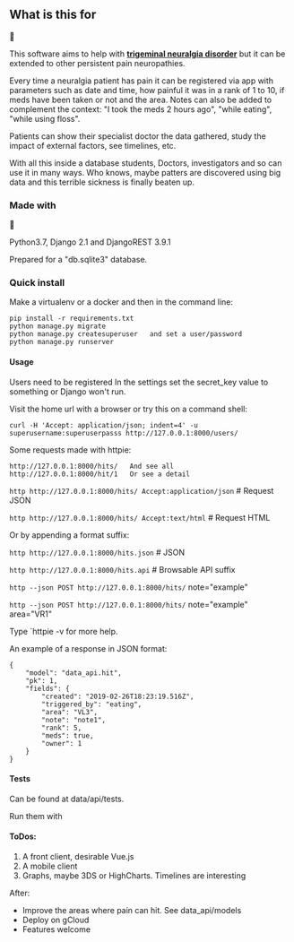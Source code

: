What is this for
----------------

:hospital:

This software aims to help with [**trigeminal neuralgia disorder**](https://www.ninds.nih.gov/Disorders/Patient-Caregiver-Education/Fact-Sheets/Trigeminal-Neuralgia-Fact-Sheet) but it can be extended to other persistent pain neuropathies.

Every time a neuralgia patient has pain it can be registered via app with parameters such as date and time, how painful it was in a rank of 1 to 10, if meds have been taken or not and the area.
Notes can also be added to complement the context: "I took the meds 2 hours ago", "while eating", "while using floss".

Patients can show their specialist doctor the data gathered, study the impact of external factors, see timelines, etc.

With all this inside a database students, Doctors, investigators and so can use it in many ways. Who knows, maybe patters are discovered using big data and this terrible sickness is finally beaten up.

### Made with

:snake:

Python3.7, Django 2.1 and DjangoREST 3.9.1

Prepared for a "db.sqlite3" database.

### Quick install

Make a virtualenv or a docker and then in the command line:

    pip install -r requirements.txt
    python manage.py migrate
    python manage.py createsuperuser   and set a user/password
    python manage.py runserver

#### Usage

Users need to be registered
In the settings set the secret_key value to something or Django won't run.

Visit the home url with a browser or try this on a command shell:

    curl -H 'Accept: application/json; indent=4' -u superusername:superuserpasss http://127.0.0.1:8000/users/

Some requests made with httpie:


    http://127.0.0.1:8000/hits/   And see all
    http://127.0.0.1:8000/hit/1   Or see a detail


`http http://127.0.0.1:8000/hits/ Accept:application/json`  # Request JSON

`http http://127.0.0.1:8000/hits/ Accept:text/html`         # Request HTML

Or by appending a format suffix:

`http http://127.0.0.1:8000/hits.json`  # JSON

`http http://127.0.0.1:8000/hits.api`   # Browsable API suffix

`http --json POST http://127.0.0.1:8000/hits/` note="example"

`http --json POST http://127.0.0.1:8000/hits/` note="example" area="VR1"

Type `httpie -v for more help.

An example of a response in JSON format:

    {
        "model": "data_api.hit",
        "pk": 1,
        "fields": {
            "created": "2019-02-26T18:23:19.516Z",
            "triggered_by": "eating",
            "area": "VL3",
            "note": "note1",
            "rank": 5,
            "meds": true,
            "owner": 1
        }
    }

#### Tests

Can be found at data/api/tests.

Run them with

#### ToDos:

1. A front client, desirable Vue.js
2. A mobile client
3. Graphs, maybe 3DS or HighCharts. Timelines are interesting


After:

- Improve the areas where pain can hit. See data_api/models
- Deploy on gCloud
- Features welcome